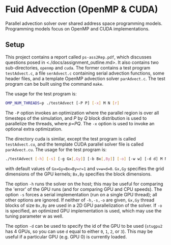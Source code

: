 # Fuid Advecction (OpenMP & CUDA)

Parallel advection solver over shared address space programming models. Programming models focus on OpenMP and CUDA implementations.


## Setup

This project contains a report called `ps-ass2Rep.pdf`,  which discusses questions posed in <./docs/assignment_outline.md>. It also contains two sub-directories, `openmp` and `cuda`. The former contains a test program `testAdvect.c`, a file `serAdvect.c` containing serial advection functions, some header files, and a template OpenMP advection solver `parAdvect.c`. The test program can be built using the command `make`.

The usage for the test program is:

```bash
OMP_NUM_THREADS=p ./testAdvect [-P P] [-x] M N [r]
```

The `-P` option invokes an optimization where the parallel region is over all timesteps of the simulation, and *P* by *Q* block distribution is used to parallelize the threads, where *p=PQ*. The `-x` option is used to invoke an optional extra optimization.

The directory cuda is similar, except the test program is called `testAdvect.cu`, and the template CUDA parallel solver file is called `parAdvect.cu`. The usage for the test program is:

```bash
./testAdvect [-h] [-s] [-g Gx[,Gy]] [-b Bx[,By]] [-o] [-w w] [-d d] M N [r]
```

with default values of `Gx=Gy=Bx=By=r=1` and `v=w=d=0`. `Gx,Gy` specifies the grid dimensions of the GPU kernels; `Bx,By` specifies the block dimensions.

The option `-h` runs the solver on the host; this may be useful for comparing the 'error' of the GPU runs (and for comparing GPU and CPU speeds). The option `-s` forces a serial implementation (run on a single GPU thread); all other options are ignored. If neither of `-h,-s,-o` are given, `Gx,Gy` thread blocks of size `Bx,By` are used in a 2D GPU parallelization of the solver. If `-o` is specified, an optimized GPU implementation is used, which may use the tuning parameter w as well.

The option `-d` can be used to specify the id of the GPU to be used (`stugpu2` has 4 GPUs, so you can use `d` equal to either `0`, `1`, `2`, or `3`). This may be useful if a particular GPU (e.g. GPU 0) is currently loaded.
